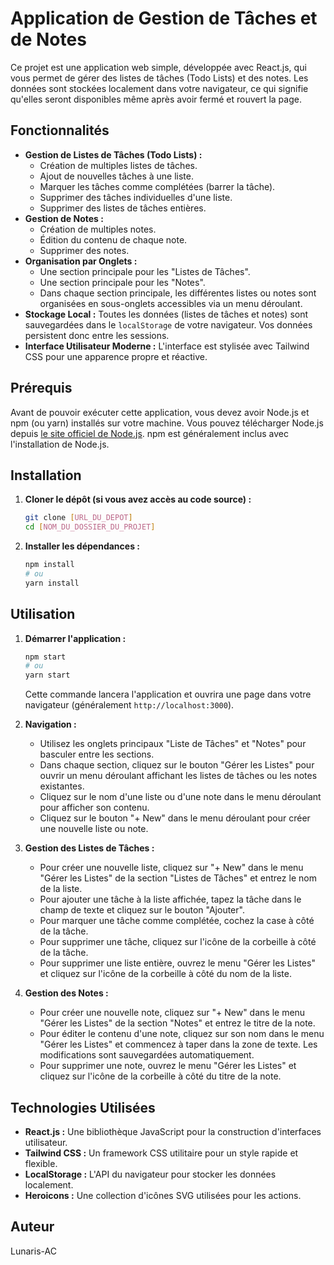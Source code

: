 # Application de Gestion de Tâches et de Notes

Ce projet est une application web simple, développée avec React.js, qui vous permet de gérer des listes de tâches (Todo Lists) et des notes. Les données sont stockées localement dans votre navigateur, ce qui signifie qu'elles seront disponibles même après avoir fermé et rouvert la page.

## Fonctionnalités

*   **Gestion de Listes de Tâches (Todo Lists) :**
    *   Création de multiples listes de tâches.
    *   Ajout de nouvelles tâches à une liste.
    *   Marquer les tâches comme complétées (barrer la tâche).
    *   Supprimer des tâches individuelles d'une liste.
    *   Supprimer des listes de tâches entières.
*   **Gestion de Notes :**
    *   Création de multiples notes.
    *   Édition du contenu de chaque note.
    *   Supprimer des notes.
*   **Organisation par Onglets :**
    *   Une section principale pour les "Listes de Tâches".
    *   Une section principale pour les "Notes".
    *   Dans chaque section principale, les différentes listes ou notes sont organisées en sous-onglets accessibles via un menu déroulant.
*   **Stockage Local :**  Toutes les données (listes de tâches et notes) sont sauvegardées dans le `localStorage` de votre navigateur. Vos données persistent donc entre les sessions.
*   **Interface Utilisateur Moderne :**  L'interface est stylisée avec Tailwind CSS pour une apparence propre et réactive.

## Prérequis

Avant de pouvoir exécuter cette application, vous devez avoir Node.js et npm (ou yarn) installés sur votre machine. Vous pouvez télécharger Node.js depuis [le site officiel de Node.js](https://nodejs.org/). npm est généralement inclus avec l'installation de Node.js.

## Installation

1. **Cloner le dépôt (si vous avez accès au code source) :**
    ```bash
    git clone [URL_DU_DEPOT]
    cd [NOM_DU_DOSSIER_DU_PROJET]
    ```

2. **Installer les dépendances :**
    ```bash
    npm install
    # ou
    yarn install
    ```

## Utilisation

1. **Démarrer l'application :**
    ```bash
    npm start
    # ou
    yarn start
    ```
    Cette commande lancera l'application et ouvrira une page dans votre navigateur (généralement `http://localhost:3000`).

2. **Navigation :**
    *   Utilisez les onglets principaux "Liste de Tâches" et "Notes" pour basculer entre les sections.
    *   Dans chaque section, cliquez sur le bouton "Gérer les Listes" pour ouvrir un menu déroulant affichant les listes de tâches ou les notes existantes.
    *   Cliquez sur le nom d'une liste ou d'une note dans le menu déroulant pour afficher son contenu.
    *   Cliquez sur le bouton "+ New" dans le menu déroulant pour créer une nouvelle liste ou note.

3. **Gestion des Listes de Tâches :**
    *   Pour créer une nouvelle liste, cliquez sur "+ New" dans le menu "Gérer les Listes" de la section "Listes de Tâches" et entrez le nom de la liste.
    *   Pour ajouter une tâche à la liste affichée, tapez la tâche dans le champ de texte et cliquez sur le bouton "Ajouter".
    *   Pour marquer une tâche comme complétée, cochez la case à côté de la tâche.
    *   Pour supprimer une tâche, cliquez sur l'icône de la corbeille à côté de la tâche.
    *   Pour supprimer une liste entière, ouvrez le menu "Gérer les Listes" et cliquez sur l'icône de la corbeille à côté du nom de la liste.

4. **Gestion des Notes :**
    *   Pour créer une nouvelle note, cliquez sur "+ New" dans le menu "Gérer les Listes" de la section "Notes" et entrez le titre de la note.
    *   Pour éditer le contenu d'une note, cliquez sur son nom dans le menu "Gérer les Listes" et commencez à taper dans la zone de texte. Les modifications sont sauvegardées automatiquement.
    *   Pour supprimer une note, ouvrez le menu "Gérer les Listes" et cliquez sur l'icône de la corbeille à côté du titre de la note.

## Technologies Utilisées

*   **React.js :**  Une bibliothèque JavaScript pour la construction d'interfaces utilisateur.
*   **Tailwind CSS :** Un framework CSS utilitaire pour un style rapide et flexible.
*   **LocalStorage :**  L'API du navigateur pour stocker les données localement.
*   **Heroicons :** Une collection d'icônes SVG utilisées pour les actions.

## Auteur

Lunaris-AC